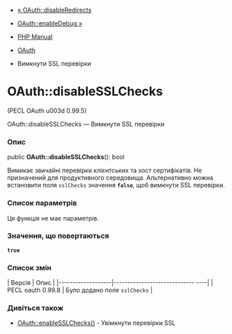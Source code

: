 - [« OAuth::disableRedirects](oauth.disableredirects.md)
- [OAuth::enableDebug »](oauth.enabledebug.md)

- [PHP Manual](index.md)
- [OAuth](class.oauth.md)
- Вимкнути SSL перевірки

# OAuth::disableSSLChecks

(PECL OAuth u003d 0.99.5)

OAuth::disableSSLChecks — Вимкнути SSL перевірки

### Опис

public **OAuth::disableSSLChecks**(): bool

Вимикає звичайні перевірки клієнтських та хост сертифікатів. Не
призначений для продуктивного середовища. Альтернативно можна встановити
поля `sslChecks` значення **`false`**, щоб вимкнути SSL перевірки.

### Список параметрів

Ця функція не має параметрів.

### Значення, що повертаються

**`true`**

### Список змін

| Версія | Опис |
|-------------------|----------------------------- ----|
| PECL oauth 0.99.8 | Було додано поле `sslChecks` |

### Дивіться також

- [OAuth::enableSSLChecks()](oauth.enablesslchecks.md) - Увімкнути
перевірки SSL
